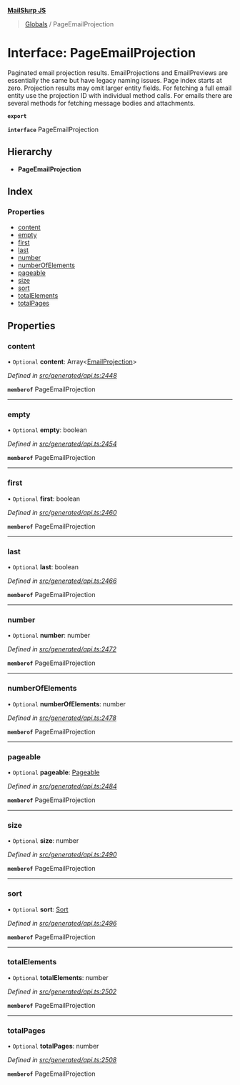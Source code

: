 **[MailSlurp JS](../README.md)**

> [Globals](../README.md) / PageEmailProjection

# Interface: PageEmailProjection

Paginated email projection results. EmailProjections and EmailPreviews are essentially the same but have legacy naming issues. Page index starts at zero. Projection results may omit larger entity fields. For fetching a full email entity use the projection ID with individual method calls. For emails there are several methods for fetching message bodies and attachments.

**`export`** 

**`interface`** PageEmailProjection

## Hierarchy

* **PageEmailProjection**

## Index

### Properties

* [content](pageemailprojection.md#content)
* [empty](pageemailprojection.md#empty)
* [first](pageemailprojection.md#first)
* [last](pageemailprojection.md#last)
* [number](pageemailprojection.md#number)
* [numberOfElements](pageemailprojection.md#numberofelements)
* [pageable](pageemailprojection.md#pageable)
* [size](pageemailprojection.md#size)
* [sort](pageemailprojection.md#sort)
* [totalElements](pageemailprojection.md#totalelements)
* [totalPages](pageemailprojection.md#totalpages)

## Properties

### content

• `Optional` **content**: Array\<[EmailProjection](emailprojection.md)>

*Defined in [src/generated/api.ts:2448](https://github.com/mailslurp/mailslurp-client/blob/359c034/src/generated/api.ts#L2448)*

**`memberof`** PageEmailProjection

___

### empty

• `Optional` **empty**: boolean

*Defined in [src/generated/api.ts:2454](https://github.com/mailslurp/mailslurp-client/blob/359c034/src/generated/api.ts#L2454)*

**`memberof`** PageEmailProjection

___

### first

• `Optional` **first**: boolean

*Defined in [src/generated/api.ts:2460](https://github.com/mailslurp/mailslurp-client/blob/359c034/src/generated/api.ts#L2460)*

**`memberof`** PageEmailProjection

___

### last

• `Optional` **last**: boolean

*Defined in [src/generated/api.ts:2466](https://github.com/mailslurp/mailslurp-client/blob/359c034/src/generated/api.ts#L2466)*

**`memberof`** PageEmailProjection

___

### number

• `Optional` **number**: number

*Defined in [src/generated/api.ts:2472](https://github.com/mailslurp/mailslurp-client/blob/359c034/src/generated/api.ts#L2472)*

**`memberof`** PageEmailProjection

___

### numberOfElements

• `Optional` **numberOfElements**: number

*Defined in [src/generated/api.ts:2478](https://github.com/mailslurp/mailslurp-client/blob/359c034/src/generated/api.ts#L2478)*

**`memberof`** PageEmailProjection

___

### pageable

• `Optional` **pageable**: [Pageable](pageable.md)

*Defined in [src/generated/api.ts:2484](https://github.com/mailslurp/mailslurp-client/blob/359c034/src/generated/api.ts#L2484)*

**`memberof`** PageEmailProjection

___

### size

• `Optional` **size**: number

*Defined in [src/generated/api.ts:2490](https://github.com/mailslurp/mailslurp-client/blob/359c034/src/generated/api.ts#L2490)*

**`memberof`** PageEmailProjection

___

### sort

• `Optional` **sort**: [Sort](sort.md)

*Defined in [src/generated/api.ts:2496](https://github.com/mailslurp/mailslurp-client/blob/359c034/src/generated/api.ts#L2496)*

**`memberof`** PageEmailProjection

___

### totalElements

• `Optional` **totalElements**: number

*Defined in [src/generated/api.ts:2502](https://github.com/mailslurp/mailslurp-client/blob/359c034/src/generated/api.ts#L2502)*

**`memberof`** PageEmailProjection

___

### totalPages

• `Optional` **totalPages**: number

*Defined in [src/generated/api.ts:2508](https://github.com/mailslurp/mailslurp-client/blob/359c034/src/generated/api.ts#L2508)*

**`memberof`** PageEmailProjection
